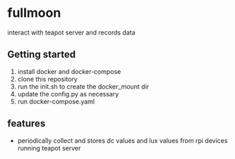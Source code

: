# fullmoon
interact with teapot server and records data

## Getting started
1. install docker and docker-compose
2. clone this repository
3. run the init.sh to create the docker_mount dir
4. update the config.py as necessary
4. run docker-compose.yaml

## features
* periodically collect and stores dc values and lux values from rpi devices running teapot server
